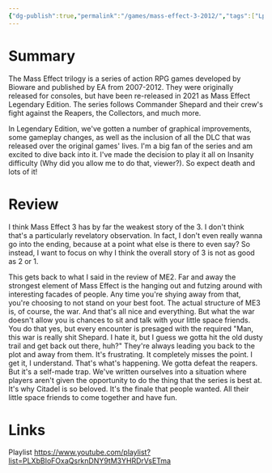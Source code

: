 ```yaml
---
{"dg-publish":true,"permalink":"/games/mass-effect-3-2012/","tags":["Lp"],"created":"2023-12-08","updated":"2024-07-20"}
---
```



# Summary

The Mass Effect trilogy is a series of action RPG games developed by Bioware and published by EA from 2007-2012. They were originally released for consoles, but have been re-released in 2021 as Mass Effect Legendary Edition. The series follows Commander Shepard and their crew's fight against the Reapers, the Collectors, and much more.

In Legendary Edition, we've gotten a number of graphical improvements, some gameplay changes, as well as the inclusion of all the DLC that was released over the original games' lives. I'm a big fan of the series and am excited to dive back into it. I've made the decision to play it all on Insanity difficulty (Why did you allow me to do that, viewer?). So expect death and lots of it!

# Review

I think Mass Effect 3 has by far the weakest story of the 3. I don't think that's a particularly revelatory observation. In fact, I don't even really wanna go into the ending, because at a point what else is there to even say? So instead, I want to focus on why I think the overall story of 3 is not as good as 2 or 1.

This gets back to what I said in the review of ME2. Far and away the strongest element of Mass Effect is the hanging out and futzing around with interesting facades of people. Any time you're shying away from that, you're choosing to not stand on your best foot. The actual structure of ME3 is, of course, the war. And that's all nice and everything. But what the war doesn't allow you is chances to sit and talk with your little space friends. You do that yes, but every encounter is presaged with the required "Man, this war is really shit Shepard. I hate it, but I guess we gotta hit the old dusty trail and get back out there, huh?" They're always leading you back to the plot and away from them. It's frustrating. It completely misses the point. I get it, I understand. That's what's happening. We gotta defeat the reapers. But it's a self-made trap. We've written ourselves into a situation where players aren't given the opportunity to do the thing that the series is best at. It's why Citadel is so beloved. It's the finale that people wanted. All their little space friends to come together and have fun.

# Links

Playlist https://www.youtube.com/playlist?list=PLXbBIoFOxaQsrknDNY9tM3YHRDrVsETma
